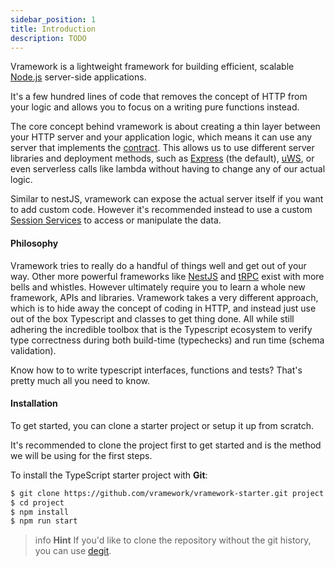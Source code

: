 ```yaml
---
sidebar_position: 1
title: Introduction
description: TODO
---
```


Vramework is a lightweight framework for building efficient, scalable [Node.js](https://nodejs.org/) server-side applications. 

It's a few hundred lines of code that removes the concept of HTTP from your logic and allows you to focus on a writing pure functions instead.

The core concept behind vramework is about creating a thin layer between your HTTP server and your application logic, which means it can use any server that implements the [contract](/how-to/contract). This allows us to use different server libraries and deployment methods, such as [Express](https://expressjs.com/) (the default), [uWS](https://github.com/uNetworking/uWebSockets/), or even serverless calls like lambda without having to change any of our actual logic.

Similar to nestJS, vramework can expose the actual server itself if you want to add custom code. However it's recommended instead to use a custom [Session Services](./docs/session-services) to access or manipulate the data.

#### Philosophy

Vramework tries to really do a handful of things well and get out of your way. Other more powerful frameworks like [NestJS](https://docs.nestjs.com/) and [tRPC](https://trpc.io/) exist with more bells and whistles. However ultimately require you to learn a whole new framework, APIs and libraries. Vramework takes a very different approach, which is to hide away the concept of coding in HTTP, and instead just use out of the box Typescript and classes to get thing done. All while still adhering the incredible toolbox that is the Typescript ecosystem to verify type correctness during both build-time (typechecks) and run time (schema validation).

Know how to to write typescript interfaces, functions and tests? That's pretty much all you need to know. 


#### Installation

To get started, you can clone a starter project or setup it up from scratch.

It's recommended to clone the project first to get started and is the method we will be using for the first steps.

To install the TypeScript starter project with **Git**:

```bash
$ git clone https://github.com/vramework/vramework-starter.git project
$ cd project
$ npm install
$ npm run start
```

> info **Hint** If you'd like to clone the repository without the git history, you can use [degit](https://github.com/Rich-Harris/degit).
